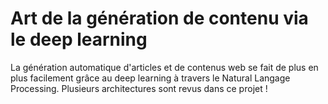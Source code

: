 # Art de la génération de contenu via le deep learning

La génération automatique d'articles et de contenus web se fait de plus en plus facilement grâce au deep learning à travers le Natural Langage Processing. Plusieurs architectures sont revus dans ce projet !